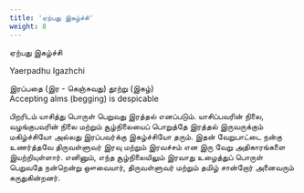 ```yaml
---
title: 'ஏற்பது இகழ்ச்சி'
weight: 8
---
```

 

ஏற்பது இகழ்ச்சி

Yaerpadhu Igazhchi

இரப்பதை (இர - கெஞ்சுவது) தூற்று (இகழ்)  
Accepting alms (begging) is despicable

பிறரிடம் யாசித்து பொருள் பெறுவது இரத்தல் எனப்படும். யாசிப்பவரின் நிலை, வழங்குபவரின் நிலை மற்றும் சூழ்நிலையைப் பொறுத்தே இரத்தல் இருவருக்கும் மகிழ்ச்சியோ அல்லது இரப்பவர்க்கு இகழ்ச்சியோ தரும். இதன் வேறுபாட்டை நன்கு உணர்த்தவே திருவள்ளுவர் இரவு மற்றும் இரவச்சம் என இரு வேறு அதிகாரங்களை இயற்றியுள்ளார். எனினும், எந்த சூழ்நிலையிலும் இரவாது உழைத்துப் பொருள் பெறுவதே நன்றென்று ஔவையார், திருவள்ளுவர் மற்றும் தமிழ் சான்றோர் அனைவரும் கருதுகின்றனர்.